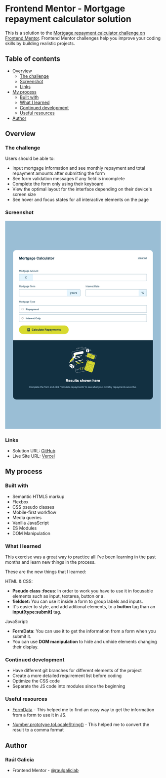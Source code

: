 # Frontend Mentor - Mortgage repayment calculator solution

This is a solution to the [Mortgage repayment calculator challenge on Frontend Mentor](https://www.frontendmentor.io/challenges/mortgage-repayment-calculator-Galx1LXK73). Frontend Mentor challenges help you improve your coding skills by building realistic projects.

## Table of contents

- [Overview](#overview)
  - [The challenge](#the-challenge)
  - [Screenshot](#screenshot)
  - [Links](#links)
- [My process](#my-process)
  - [Built with](#built-with)
  - [What I learned](#what-i-learned)
  - [Continued development](#continued-development)
  - [Useful resources](#useful-resources)
- [Author](#author)

## Overview

### The challenge

Users should be able to:

- Input mortgage information and see monthly repayment and total repayment amounts after submitting the form
- See form validation messages if any field is incomplete
- Complete the form only using their keyboard
- View the optimal layout for the interface depending on their device's screen size
- See hover and focus states for all interactive elements on the page

### Screenshot

![](./screenshot.jpg)

### Links

- Solution URL: [GitHub](https://github.com/raulgaliciab/mortgage-repayment-calculator)
- Live Site URL: [Vercel](https://mortgage-repayment-calculator-dun.vercel.app/)

## My process

### Built with

- Semantic HTML5 markup
- Flexbox
- CSS pseudo classes
- Mobile-first workflow
- Media queries
- Vanilla JavaScript
- ES Modules
- DOM Manipulation

### What I learned

This exercise was a great way to practice all I've been learning in the past months and learn new things in the process.

These are the new things that I learned:

HTML & CSS:

- **Pseudo class :focus**: In order to work you have to use it in focusable elements such as input, textarea, button or a.
- **fieldset:** You can use it inside a form to group labels and inputs.
- It's easier to style, and add aditional elements, to a **button** tag than an **input[type:submit]** tag.

JavaScript:

- **FormData:** You can use it to get the information from a form when you submit it.
- You can use **DOM manipulation** to hide and unhide elements changing their display.

### Continued development

- Have different git branches for different elements of the project
- Create a more detailed requirement list before coding
- Optimize the CSS code
- Separate the JS code into modules since the beginning

### Useful resources

- [FormData](https://developer.mozilla.org/en-US/docs/Web/API/FormData) - This helped me to find an easy way to get the information from a form to use it in JS.

- [Number.prototype.toLocaleString()](https://developer.mozilla.org/es/docs/Web/JavaScript/Reference/Global_Objects/Number/toLocaleString) - This helped me to convert the result to a comma format

## Author

### Raúl Galicia

- Frontend Mentor - [@raulgaliciab](https://www.frontendmentor.io/profile/raulgaliciab)

